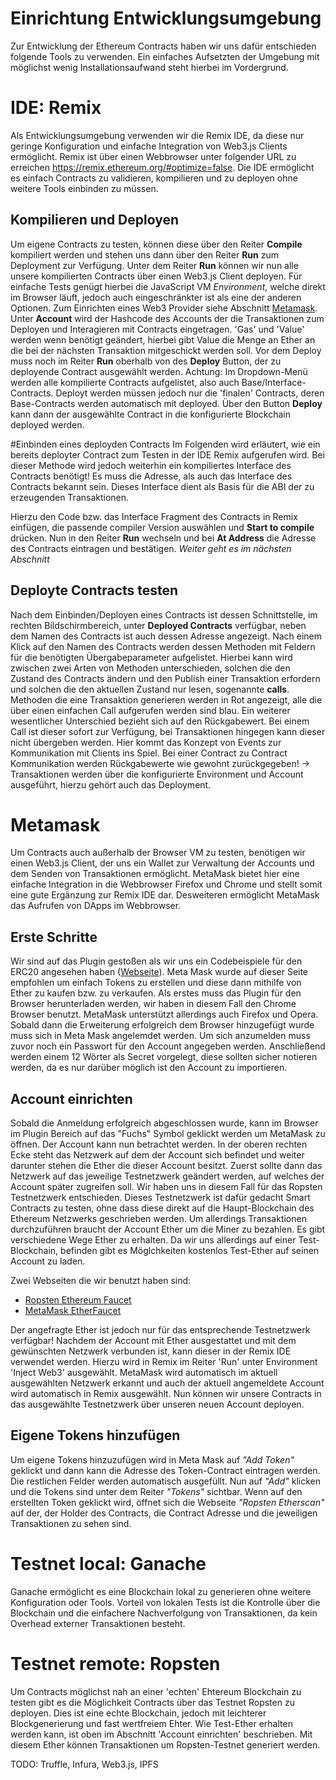 # Einrichtung Entwicklungsumgebung

Zur Entwicklung der Ethereum Contracts haben wir uns dafür entschieden folgende Tools zu verwenden.
Ein einfaches Aufsetzten der Umgebung mit möglichst wenig Installationsaufwand steht hierbei im Vordergrund.

# IDE: Remix
Als Entwicklungsumgebung verwenden wir die Remix IDE, da diese nur geringe Konfiguration und einfache Integration von Web3.js Clients ermöglicht. Remix ist über einen Webbrowser unter folgender URL zu erreichen https://remix.ethereum.org/#optimize=false.
Die IDE ermöglicht es einfach Contracts zu validieren, kompilieren und zu deployen ohne weitere Tools einbinden zu müssen.

## Kompilieren und Deployen
Um eigene Contracts zu testen, können diese über den Reiter **Compile** kompiliert werden und stehen uns dann über den Reiter **Run** zum Deployment zur Verfügung. 
Unter dem Reiter **Run** können wir nun alle unsere kompilierten Contracts über einen Web3.js Client deployen.
Für einfache Tests genügt hierbei die JavaScript VM _Environment_, welche direkt im Browser läuft, jedoch auch eingeschränkter ist als eine der anderen Optionen. 
Zum Einrichten eines Web3 Provider siehe Abschnitt [Metamask](./documentation/test_Setup.md#metamask). Unter **Account** wird der Hashcode des Accounts der die Transaktionen zum Deployen und Interagieren mit Contracts eingetragen. 
'Gas' und 'Value' werden wenn benötigt geändert, hierbei gibt Value die Menge an Ether an die bei der nächsten Transaktion mitgeschickt werden soll. 
Vor dem Deploy muss noch im Reiter **Run** oberhalb von des **Deploy** Button, der zu deployende Contract ausgewählt werden. 
Achtung: Im Dropdown-Menü werden alle kompilierte Contracts aufgelistet, also auch Base/Interface-Contracts. Deployt werden müssen jedoch nur die 'finalen' Contracts, deren Base-Contracts werden automatisch mit deployed.
Über den Button **Deploy** kann dann der ausgewählte Contract in die konfigurierte Blockchain deployed werden.


#Einbinden eines deployden Contracts
Im Folgenden wird erläutert, wie ein bereits deployter Contract zum Testen in der IDE Remix aufgerufen wird. Bei dieser Methode wird jedoch weiterhin ein kompiliertes Interface des Contracts benötigt! Es muss die Adresse, als auch das Interface des Contracts bekannt sein. Dieses Interface dient als Basis für die ABI der zu erzeugenden Transaktionen.

Hierzu den Code bzw. das Interface Fragment des Contracts in Remix einfügen, die passende compiler Version auswählen und **Start to compile** drücken. Nun in den Reiter **Run** wechseln und bei **At Address** die Adresse des Contracts eintragen und bestätigen. _Weiter geht es im nächsten Abschnitt_


## Deployte Contracts testen
Nach dem Einbinden/Deployen eines Contracts ist dessen Schnittstelle, im rechten Bildschirmbereich, unter **Deployed Contracts** verfügbar, neben dem Namen des Contracts ist auch dessen Adresse angezeigt. 
Nach einem Klick auf den Namen des Contracts werden dessen Methoden mit Feldern für die benötigten Übergabeparameter aufgelistet.
Hierbei kann wird zwischen zwei Arten von Methoden unterschieden, solchen die den Zustand des Contracts ändern und den Publish einer Transaktion erfordern und solchen die den aktuellen Zustand nur lesen, sogenannte **calls**. 
Methoden die eine Transaktion generieren werden in Rot angezeigt, alle die über einen einfachen Call aufgerufen werden sind blau.
Ein weiterer wesentlicher Unterschied bezieht sich auf den Rückgabewert. Bei einem Call ist dieser sofort zur Verfügung, bei Transaktionen hingegen kann dieser nicht übergeben werden.
Hier kommt das Konzept von Events zur Kommunikation mit Clients ins Spiel. Bei einer Contract zu Contract Kommunikation werden Rückgabewerte wie gewohnt zurückgegeben!
-> Transaktionen werden über die konfigurierte Environment und Account ausgeführt, hierzu gehört auch das Deployment.


# Metamask
Um Contracts auch außerhalb der Browser VM zu testen, benötigen wir einen Web3.js Client, der uns ein Wallet zur Verwaltung der Accounts und dem Senden von Transaktionen ermöglicht. 
MetaMask bietet hier eine einfache Integration in die Webbrowser Firefox und Chrome und stellt somit eine gute Ergänzung zur Remix IDE dar. Desweiteren ermöglicht MetaMask das Aufrufen von DApps im Webbrowser. 


## Erste Schritte
Wir sind auf das Plugin gestoßen als wir uns ein Codebeispiele für den ERC20 angesehen haben ([Webseite](https://steemit.com/ethereum/@maxnachamkin/how-to-create-your-own-ethereum-token-in-an-hour-erc20-verified)). 
Meta Mask wurde auf dieser Seite empfohlen um einfach Tokens zu erstellen und diese dann mithilfe von Ether zu kaufen bzw. zu verkaufen.
Als erstes muss das Plugin für den Browser herunterladen werden, wir haben in diesem Fall den Chrome Browser benutzt. MetaMask unterstützt allerdings auch Firefox und Opera. 
Sobald dann die Erweiterung erfolgreich dem Browser hinzugefügt wurde muss sich in Meta Mask angelemdet werden. Um sich anzumelden muss zuvor noch ein Passwort für den Account angegeben werden. Anschließend werden einem 12 Wörter als Secret vorgelegt, diese sollten sicher notieren werden, da es nur darüber möglich ist den Account zu importieren.

## Account einrichten
Sobald die Anmeldung erfolgreich abgeschlossen wurde, kann im Browser im Plugin Bereich auf das "Fuchs" Symbol geklickt werden um MetaMask zu öffnen. Der Account kann nun betrachtet werden. In der oberen rechten Ecke steht das Netzwerk auf dem der Account sich befindet und weiter darunter stehen die Ether die dieser Account besitzt.
Zuerst sollte dann das Netzwerk auf das jeweilige Testnetzwerk geändert werden, auf welches der Account später zugreifen soll. Wir haben uns in diesem Fall für das Ropsten Testnetzwerk entschieden. Dieses Testnetzwerk ist dafür gedacht Smart Contracts zu testen, ohne dass diese direkt auf die Haupt-Blockchain des Ethereum Netzwerks geschrieben werden.
Um allerdings Transaktionen durchzuführen braucht der Account Ether um die Miner zu bezahlen. Es gibt verschiedene Wege Ether zu erhalten. 
Da wir uns allerdings auf einer Test-Blockchain, befinden gibt es Möglchkeiten kostenlos Test-Ether auf seinen Account zu laden. 

Zwei Webseiten die wir benutzt haben sind: 

- [Ropsten Ethereum Faucet](https://faucet.ropsten.be/) 
- [MetaMask EtherFaucet](https://faucet.metamask.io/)


Der angefragte Ether ist jedoch nur für das entsprechende Testnetzwerk verfügbar!
Nachdem der Account mit Ether ausgestattet und mit dem gewünschten Netzwerk verbunden ist, kann dieser in der Remix IDE verwendet werden.
Hierzu wird in Remix im Reiter 'Run' unter Environment 'Inject Web3' ausgewählt. MetaMask wird automatisch im aktuell ausgewählten Netzwerk erkannt und auch der aktuell angemeldete Account wird automatisch in Remix ausgewählt.
Nun können wir unsere Contracts in das ausgewählte Testnetzwerk über unseren neuen Account deployen.

## Eigene Tokens hinzufügen
Um eigene Tokens hinzuzufügen wird in Meta Mask auf _"Add Token"_ geklickt und dann kann die Adresse des Token-Contract eintragen werden. 
Die restlichen Felder werden automatisch ausgefüllt. Nun auf _"Add"_ klicken und die Tokens sind unter dem Reiter _"Tokens"_ sichtbar.
Wenn auf den erstellten Token geklickt wird, öffnet sich die Webseite  _"Ropsten Etherscan"_ auf der, der Holder des Contracts, die Contract Adresse und die jeweiligen Transaktionen zu sehen sind.


# Testnet local: Ganache 
Ganache ermöglicht es eine Blockchain lokal zu generieren ohne weitere Konfiguration oder Tools. Vorteil von lokalen Tests ist die Kontrolle über die Blockchain und die einfachere Nachverfolgung von Transaktionen, da kein Overhead externer Transaktionen besteht.

# Testnet remote: Ropsten

Um Contracts möglichst nah an einer 'echten' Ehtereum Blockchain zu testen gibt es die Möglichkeit Contracts über das Testnet Ropsten zu deployen. Dies ist eine echte Blockchain, jedoch mit leichterer Blockgenerierung und fast wertfreiem Ehter. Wie Test-Ether erhalten werden kann, ist oben im Abschnitt 'Account einrichten' beschrieben. Mit diesem Ether können Transaktionen um Ropsten-Testnet generiert werden.


TODO: Truffle, Infura, Web3.js, IPFS
